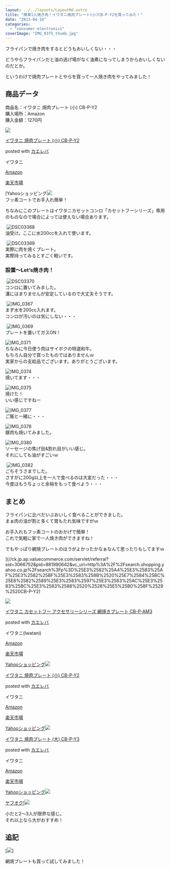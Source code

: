 ```yaml
---
layout: ../../layouts/LayoutMd.astro
title: "簡単1人焼き肉！イワタニ焼肉プレート(小)CB-P-Y2を買ってみた！"
date: "2013-04-14"
categories: 
  - "consumer-electronics"
coverImage: "IMG_0375_thumb.jpg"
---
```


フライパンで焼き肉をするとどうもおいしくない・・・

どうやらフライパンだと油の逃げ場がなく油煮になってしまうからおいしくないのだとか。

というわけで焼肉プレートとやらを買って一人焼き肉をやってみました！

## 商品データ

商品名：イワタニ 焼肉プレート (小) CB-P-Y2  
購入場所：Amazon  
購入金額：1270円

[![](/archive/images/410RLcR758L._SL160_.jpg)](https://www.amazon.co.jp/exec/obidos/ASIN/B002S019JQ/mizuka123-22/ref=nosim/)

[イワタニ 焼肉プレート (小) CB-P-Y2](https://www.amazon.co.jp/exec/obidos/ASIN/B002S019JQ/mizuka123-22/ref=nosim/)

posted with [カエレバ](http://kaereba.com)

イワタニ

[Amazon](http://www.amazon.co.jp/gp/search?keywords=%83C%83%8F%83%5E%83j%20%8F%C4%93%F7%83v%83%8C%81%5B%83g%20%28%8F%AC%29%20CB-P-Y2&__mk_ja_JP=%83J%83%5E%83J%83i&tag=mizuka123-22)

[楽天市場](http://hb.afl.rakuten.co.jp/hgc/032b53ee.4b34c5ee.0f4a541e.f440145e/?pc=http%3A%2F%2Fsearch.rakuten.co.jp%2Fsearch%2Fmall%2F%25E3%2582%25A4%25E3%2583%25AF%25E3%2582%25BF%25E3%2583%258B%2520%25E7%2584%25BC%25E8%2582%2589%25E3%2583%2597%25E3%2583%25AC%25E3%2583%25BC%25E3%2583%2588%2520%2528%25E5%25B0%258F%2529%2520CB-P-Y2%2F-%2Ff.1-p.1-s.1-sf.0-st.A-v.2%3Fx%3D0%26scid%3Daf_ich_link_urltxt%26m%3Dhttp%3A%2F%2Fm.rakuten.co.jp%2F)

[Yahooショッピング![](/archive/images/DSC03367.jpg)  
フッ素コートでお手入れ簡単！

ちなみにこのプレートはイワタニカセットコンロ「カセットフーシリーズ」専用のものなので場合によっては使えない場合あります。

 ![DSC03368](/archive/images/DSC03368.jpg "DSC03368")  
油受け。ここに水200ccを入れて使います。

 ![DSC03369](/archive/images/DSC03369.jpg "DSC03369")  
実際に肉を焼くプレート。  
実際持ってみるとすごく軽いです。

### 設置～Let’s焼き肉！

 ![DSC03370](/archive/images/DSC03370.jpg "DSC03370")  
コンロに置いてみました。  
溝にはまりませんが安定しているので大丈夫そうです。

 ![IMG_0367](/archive/images/IMG_0367.jpg "IMG_0367")  
まず水を200cc入れます。  
コンロが汚いのは気にしない・・・

 ![IMG_0369](/archive/images/IMG_0369.jpg "IMG_0369")  
プレートを置いてガスON！

![IMG_0371](/archive/images/IMG_0371.jpg "IMG_0371")  
ちなみに今日使う肉はサイボクの特選和牛。  
もちろん自分で買ったものではありませんｗ  
実家からの支給品でございます。ありがとうございます。

![IMG_0374](/archive/images/IMG_0374.jpg "IMG_0374")  
焼いてます・・・

![IMG_0375](/archive/images/IMG_0375.jpg "IMG_0375")  
焼けた！  
いい感じですねー

![IMG_0377](/archive/images/IMG_0377.jpg "IMG_0377")  
ご飯と一緒に・・・

![IMG_0378](/archive/images/IMG_0378.jpg "IMG_0378")  
豚肉も焼いてみました。

![IMG_0380](/archive/images/IMG_0380.jpg "IMG_0380")  
ソーセージの焦げ目&割れ目がいい感じ。  
それにしても油がすごいｗ

 ![IMG_0382](/archive/images/IMG_0382.jpg "IMG_0382")  
ごちそうさまでした。  
さすがに200g以上を一人で食べるのは大変だった・・・  
今度はもうちょっと余裕をもって食べよう・・・

## まとめ

フライパンに比べだいぶおいしく食べることができました。  
まぁ肉の油が割と多くて胃もたれ気味ですがｗ

お手入れもフッ素コートのおかげで簡単！  
これで気軽に家で一人焼き肉ができますね！

でもやっぱり網焼プレートのほうがよかったかなぁなんて思ったりもしてますｗ

](//ck.jp.ap.valuecommerce.com/servlet/referral?sid=3066752&pid=881990642&vc_url=http%3A%2F%2Fsearch.shopping.yahoo.co.jp%2Fsearch%3Fp%3D%25E3%2582%25A4%25E3%2583%25AF%25E3%2582%25BF%25E3%2583%258B%2520%25E7%2584%25BC%25E8%2582%2589%25E3%2583%2597%25E3%2583%25AC%25E3%2583%25BC%25E3%2583%2588%2520%2528%25E5%25B0%258F%2529%2520CB-P-Y2)

[](//ck.jp.ap.valuecommerce.com/servlet/referral?sid=3066752&pid=881990642&vc_url=http%3A%2F%2Fsearch.shopping.yahoo.co.jp%2Fsearch%3Fp%3D%25E3%2582%25A4%25E3%2583%25AF%25E3%2582%25BF%25E3%2583%258B%2520%25E7%2584%25BC%25E8%2582%2589%25E3%2583%2597%25E3%2583%25AC%25E3%2583%25BC%25E3%2583%2588%2520%2528%25E5%25B0%258F%2529%2520CB-P-Y2)

[](//ck.jp.ap.valuecommerce.com/servlet/referral?sid=3066752&pid=881990642&vc_url=http%3A%2F%2Fsearch.shopping.yahoo.co.jp%2Fsearch%3Fp%3D%25E3%2582%25A4%25E3%2583%25AF%25E3%2582%25BF%25E3%2583%258B%2520%25E7%2584%25BC%25E8%2582%2589%25E3%2583%2597%25E3%2583%25AC%25E3%2583%25BC%25E3%2583%2588%2520%2528%25E5%25B0%258F%2529%2520CB-P-Y2)[![](/archive/images/61OKdLIFsJL._SL160_.jpg)](https://www.amazon.co.jp/exec/obidos/ASIN/B00NG8MCQI/mizuka123-22/ref=nosim/)

[イワタニ カセットフー アクセサリーシリーズ 網焼きプレート CB-P-AM3](https://www.amazon.co.jp/exec/obidos/ASIN/B00NG8MCQI/mizuka123-22/ref=nosim/)

posted with [カエレバ](http://kaereba.com)

イワタニ(Iwatani)

[Amazon](http://www.amazon.co.jp/gp/search?keywords=%83C%83%8F%83%5E%83j%20%83J%83Z%83b%83g%83t%81%5B%20%83A%83N%83Z%83T%83%8A%81%5B%83V%83%8A%81%5B%83Y%20%96%D4%8F%C4%82%AB%83v%83%8C%81%5B%83g%20CB-P-AM3&__mk_ja_JP=%83J%83%5E%83J%83i&tag=mizuka123-22)

[楽天市場](http://hb.afl.rakuten.co.jp/hgc/032b53ee.4b34c5ee.0f4a541e.f440145e/?pc=http%3A%2F%2Fsearch.rakuten.co.jp%2Fsearch%2Fmall%2F%25E3%2582%25A4%25E3%2583%25AF%25E3%2582%25BF%25E3%2583%258B%2520%25E3%2582%25AB%25E3%2582%25BB%25E3%2583%2583%25E3%2583%2588%25E3%2583%2595%25E3%2583%25BC%2520%25E3%2582%25A2%25E3%2582%25AF%25E3%2582%25BB%25E3%2582%25B5%25E3%2583%25AA%25E3%2583%25BC%25E3%2582%25B7%25E3%2583%25AA%25E3%2583%25BC%25E3%2582%25BA%2520%25E7%25B6%25B2%25E7%2584%25BC%25E3%2581%258D%25E3%2583%2597%25E3%2583%25AC%25E3%2583%25BC%25E3%2583%2588%2520CB-P-AM3%2F-%2Ff.1-p.1-s.1-sf.0-st.A-v.2%3Fx%3D0%26scid%3Daf_ich_link_urltxt%26m%3Dhttp%3A%2F%2Fm.rakuten.co.jp%2F)

[Yahooショッピング![](/archive/images/410RLcR758L._SL160_.jpg)](//ck.jp.ap.valuecommerce.com/servlet/referral?sid=3066752&pid=881990642&vc_url=http%3A%2F%2Fsearch.shopping.yahoo.co.jp%2Fsearch%3Fp%3D%25E3%2582%25A4%25E3%2583%25AF%25E3%2582%25BF%25E3%2583%258B%2520%25E3%2582%25AB%25E3%2582%25BB%25E3%2583%2583%25E3%2583%2588%25E3%2583%2595%25E3%2583%25BC%2520%25E3%2582%25A2%25E3%2582%25AF%25E3%2582%25BB%25E3%2582%25B5%25E3%2583%25AA%25E3%2583%25BC%25E3%2582%25B7%25E3%2583%25AA%25E3%2583%25BC%25E3%2582%25BA%2520%25E7%25B6%25B2%25E7%2584%25BC%25E3%2581%258D%25E3%2583%2597%25E3%2583%25AC%25E3%2583%25BC%25E3%2583%2588%2520CB-P-AM3)

[イワタニ 焼肉プレート (小) CB-P-Y2](https://www.amazon.co.jp/exec/obidos/ASIN/B002S019JQ/mizuka123-22/ref=nosim/)

posted with [カエレバ](http://kaereba.com)

イワタニ

[Amazon](http://www.amazon.co.jp/gp/search?keywords=%83C%83%8F%83%5E%83j%20%8F%C4%93%F7%83v%83%8C%81%5B%83g%20%28%8F%AC%29%20CB-P-Y2&__mk_ja_JP=%83J%83%5E%83J%83i&tag=mizuka123-22)

[楽天市場](http://hb.afl.rakuten.co.jp/hgc/032b53ee.4b34c5ee.0f4a541e.f440145e/?pc=http%3A%2F%2Fsearch.rakuten.co.jp%2Fsearch%2Fmall%2F%25E3%2582%25A4%25E3%2583%25AF%25E3%2582%25BF%25E3%2583%258B%2520%25E7%2584%25BC%25E8%2582%2589%25E3%2583%2597%25E3%2583%25AC%25E3%2583%25BC%25E3%2583%2588%2520%2528%25E5%25B0%258F%2529%2520CB-P-Y2%2F-%2Ff.1-p.1-s.1-sf.0-st.A-v.2%3Fx%3D0%26scid%3Daf_ich_link_urltxt%26m%3Dhttp%3A%2F%2Fm.rakuten.co.jp%2F)

[Yahooショッピング![](/archive/images/41MJ%2BhepCfL._SL160_.jpg)](//ck.jp.ap.valuecommerce.com/servlet/referral?sid=3066752&pid=881990642&vc_url=http%3A%2F%2Fsearch.shopping.yahoo.co.jp%2Fsearch%3Fp%3D%25E3%2582%25A4%25E3%2583%25AF%25E3%2582%25BF%25E3%2583%258B%2520%25E7%2584%25BC%25E8%2582%2589%25E3%2583%2597%25E3%2583%25AC%25E3%2583%25BC%25E3%2583%2588%2520%2528%25E5%25B0%258F%2529%2520CB-P-Y2)

[イワタニ 焼肉プレート (大) CB-P-Y3](https://www.amazon.co.jp/exec/obidos/ASIN/B001028IWY/mizuka123-22/ref=nosim/)

posted with [カエレバ](http://kaereba.com)

イワタニ

[Amazon](http://www.amazon.co.jp/gp/search?keywords=%83C%83%8F%83%5E%83j%20%8F%C4%93%F7%83v%83%8C%81%5B%83g%20%28%91%E5%29%20CB-P-Y3&__mk_ja_JP=%83J%83%5E%83J%83i&tag=mizuka123-22)

[楽天市場](http://hb.afl.rakuten.co.jp/hgc/032b53ee.4b34c5ee.0f4a541e.f440145e/?pc=http%3A%2F%2Fsearch.rakuten.co.jp%2Fsearch%2Fmall%2F%25E3%2582%25A4%25E3%2583%25AF%25E3%2582%25BF%25E3%2583%258B%2520%25E7%2584%25BC%25E8%2582%2589%25E3%2583%2597%25E3%2583%25AC%25E3%2583%25BC%25E3%2583%2588%2520%2528%25E5%25A4%25A7%2529%2520CB-P-Y3%2F-%2Ff.1-p.1-s.1-sf.0-st.A-v.2%3Fx%3D0%26scid%3Daf_ich_link_urltxt%26m%3Dhttp%3A%2F%2Fm.rakuten.co.jp%2F)

[Yahooショッピング![](//ad.jp.ap.valuecommerce.com/servlet/gifbanner?sid=3066752&pid=881990642)](//ck.jp.ap.valuecommerce.com/servlet/referral?sid=3066752&pid=881990642&vc_url=http%3A%2F%2Fsearch.shopping.yahoo.co.jp%2Fsearch%3Fp%3D%25E3%2582%25A4%25E3%2583%25AF%25E3%2582%25BF%25E3%2583%258B%2520%25E7%2584%25BC%25E8%2582%2589%25E3%2583%2597%25E3%2583%25AC%25E3%2583%25BC%25E3%2583%2588%2520%2528%25E5%25A4%25A7%2529%2520CB-P-Y3)

[ヤフオク!![](//ad.jp.ap.valuecommerce.com/servlet/gifbanner?sid=3066752&pid=881990642)](//ck.jp.ap.valuecommerce.com/servlet/referral?sid=3066752&pid=881990642&vc_url=http%3A%2F%2Fauctions.search.yahoo.co.jp%2Fsearch%3Fvo%3D%26ve%3D%26auccat%3D0%26aucminprice%3D%26aucmaxprice%3D%26aucmin_bidorbuy_price%3D%26aucmax_bidorbuy_price%3D%26loc_cd%3D0%26abatch%3D0%26istatus%3D0%26filtered%3D1%26ei%3DUTF-8%26tab_ex%3Dcommerce%26va%3D%25E3%2582%25A4%25E3%2583%25AF%25E3%2582%25BF%25E3%2583%258B%2520%25E7%2584%25BC%25E8%2582%2589%25E3%2583%2597%25E3%2583%25AC%25E3%2583%25BC%25E3%2583%2588%2520%2528%25E5%25A4%25A7%2529%2520CB-P-Y3)

小だと2～3人が限界な感じ。  
それ以上なら大がおすすめ！

## 追記

[![](http://capture.heartrails.com/150x130/shadow?//mizuka123.net/3557/)]  

網焼プレートも買って試してみました！
